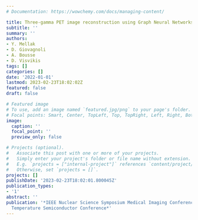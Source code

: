 ```yaml
---
# Documentation: https://wowchemy.com/docs/managing-content/

title: Three-gamma PET image reconstruction using Graph Neural Networks
subtitle: ''
summary: ''
authors:
- Y. Mellak
- D. Giovagnoli
- A. Bousse
- D. Visvikis
tags: []
categories: []
date: '2022-01-01'
lastmod: 2023-02-23T18:02:02Z
featured: false
draft: false

# Featured image
# To use, add an image named `featured.jpg/png` to your page's folder.
# Focal points: Smart, Center, TopLeft, Top, TopRight, Left, Right, BottomLeft, Bottom, BottomRight.
image:
  caption: ''
  focal_point: ''
  preview_only: false

# Projects (optional).
#   Associate this post with one or more of your projects.
#   Simply enter your project's folder or file name without extension.
#   E.g. `projects = ["internal-project"]` references `content/project/deep-learning/index.md`.
#   Otherwise, set `projects = []`.
projects: []
publishDate: '2023-02-23T18:02:01.800045Z'
publication_types:
- '1'
abstract: ''
publication: '*IEEE Nuclear Science Symposium Medical Imaging Conference and Room
  Temperature Semiconductor Conference*'
---
```

